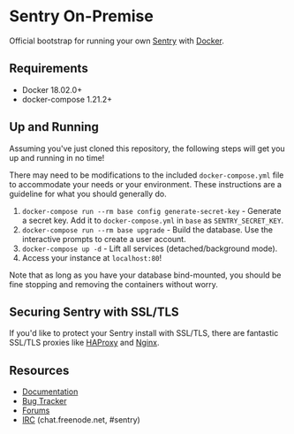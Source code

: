 # Sentry On-Premise

Official bootstrap for running your own [Sentry](https://sentry.io/) with [Docker](https://www.docker.com/).

## Requirements

 * Docker 18.02.0+
 * docker-compose 1.21.2+
 
## Up and Running

Assuming you've just cloned this repository, the following steps
will get you up and running in no time!

There may need to be modifications to the included `docker-compose.yml` file to accommodate your needs or your environment. These instructions are a guideline for what you should generally do.

1. `docker-compose run --rm base config generate-secret-key` - Generate a secret key.
    Add it to `docker-compose.yml` in `base` as `SENTRY_SECRET_KEY`.
2. `docker-compose run --rm base upgrade` - Build the database.
    Use the interactive prompts to create a user account.
3. `docker-compose up -d` - Lift all services (detached/background mode).
4. Access your instance at `localhost:80`!

Note that as long as you have your database bind-mounted, you should
be fine stopping and removing the containers without worry.

## Securing Sentry with SSL/TLS

If you'd like to protect your Sentry install with SSL/TLS, there are
fantastic SSL/TLS proxies like [HAProxy](http://www.haproxy.org/)
and [Nginx](http://nginx.org/).

## Resources

 * [Documentation](https://docs.sentry.io/server/installation/docker/)
 * [Bug Tracker](https://github.com/getsentry/onpremise)
 * [Forums](https://forum.sentry.io/c/on-premise)
 * [IRC](irc://chat.freenode.net/sentry) (chat.freenode.net, #sentry)
